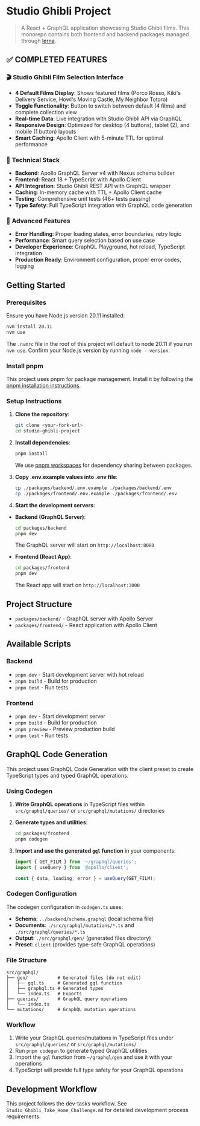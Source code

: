 # Studio Ghibli Project

> A React + GraphQL application showcasing Studio Ghibli films. This monorepo contains both frontend and backend packages managed through [lerna](https://github.com/lerna/lerna).

## ✅ **COMPLETED FEATURES**

### 🎬 **Studio Ghibli Film Selection Interface**

- **4 Default Films Display**: Shows featured films (Porco Rosso, Kiki's Delivery Service, Howl's Moving Castle, My Neighbor Totoro)
- **Toggle Functionality**: Button to switch between default (4 films) and complete collection view
- **Real-time Data**: Live integration with Studio Ghibli API via GraphQL
- **Responsive Design**: Optimized for desktop (4 buttons), tablet (2), and mobile (1 button) layouts
- **Smart Caching**: Apollo Client with 5-minute TTL for optimal performance

### 🔧 **Technical Stack**

- **Backend**: Apollo GraphQL Server v4 with Nexus schema builder
- **Frontend**: React 18 + TypeScript with Apollo Client
- **API Integration**: Studio Ghibli REST API with GraphQL wrapper
- **Caching**: In-memory cache with TTL + Apollo Client cache
- **Testing**: Comprehensive unit tests (46+ tests passing)
- **Type Safety**: Full TypeScript integration with GraphQL code generation

### 🚀 **Advanced Features**

- **Error Handling**: Proper loading states, error boundaries, retry logic
- **Performance**: Smart query selection based on use case
- **Developer Experience**: GraphQL Playground, hot reload, TypeScript integration
- **Production Ready**: Environment configuration, proper error codes, logging

## Getting Started

### Prerequisites

Ensure you have Node.js version 20.11 installed:

```bash
nvm install 20.11
nvm use
```

The `.nvmrc` file in the root of this project will default to node 20.11 if you run `nvm use`.
Confirm your Node.js version by running `node --version`.

### Install pnpm

This project uses pnpm for package management. Install it by following the [pnpm installation instructions](https://pnpm.io/installation).

### Setup Instructions

1. **Clone the repository**:

   ```bash
   git clone <your-fork-url>
   cd studio-ghibli-project
   ```

2. **Install dependencies**:

   ```bash
   pnpm install
   ```

   We use [pnpm workspaces](https://pnpm.io/workspaces) for dependency sharing between packages.

3. **Copy .env.example values into .env file**:

   ```bash
   cp ./packages/backend/.env.example ./packages/backend/.env
   cp ./packages/frontend/.env.example ./packages/frontend/.env
   ```

4. **Start the development servers**:

- **Backend (GraphQL Server)**:

  ```bash
  cd packages/backend
  pnpm dev
  ```

  The GraphQL server will start on `http://localhost:8080`

- **Frontend (React App)**:

  ```bash
  cd packages/frontend
  pnpm dev
  ```

  The React app will start on `http://localhost:3000`

## Project Structure

- `packages/backend/` - GraphQL server with Apollo Server
- `packages/frontend/` - React application with Apollo Client

## Available Scripts

### Backend

- `pnpm dev` - Start development server with hot reload
- `pnpm build` - Build for production
- `pnpm test` - Run tests

### Frontend

- `pnpm dev` - Start development server
- `pnpm build` - Build for production
- `pnpm preview` - Preview production build
- `pnpm test` - Run tests

## GraphQL Code Generation

This project uses GraphQL Code Generation with the client preset to create TypeScript types and typed GraphQL operations.

### Using Codegen

1. **Write GraphQL operations** in TypeScript files within `src/graphql/queries/` or `src/graphql/mutations/` directories
2. **Generate types and utilities**:
   ```bash
   cd packages/frontend
   pnpm codegen
   ```
3. **Import and use the generated `gql` function** in your components:

   ```typescript
   import { GET_FILM } from '~/graphql/queries';
   import { useQuery } from '@apollo/client';

   const { data, loading, error } = useQuery(GET_FILM);
   ```

### Codegen Configuration

The codegen configuration in `codegen.ts` uses:

- **Schema**: `../backend/schema.graphql` (local schema file)
- **Documents**: `./src/graphql/mutations/*.ts` and `./src/graphql/queries/*.ts`
- **Output**: `./src/graphql/gen/` (generated files directory)
- **Preset**: `client` (provides type-safe GraphQL operations)

### File Structure

```
src/graphql/
├── gen/           # Generated files (do not edit)
│   ├── gql.ts     # Generated gql function
│   ├── graphql.ts # Generated types
│   └── index.ts   # Exports
├── queries/       # GraphQL query operations
│   └── index.ts
└── mutations/     # GraphQL mutation operations
```

### Workflow

1. Write your GraphQL queries/mutations in TypeScript files under `src/graphql/queries/` or `src/graphql/mutations/`
2. Run `pnpm codegen` to generate typed GraphQL utilities
3. Import the `gql` function from `~/graphql/gen` and use it with your operations
4. TypeScript will provide full type safety for your GraphQL operations

## Development Workflow

This project follows the dev-tasks workflow. See `Studio_Ghibli_Take_Home_Challenge.md` for detailed development process requirements.
